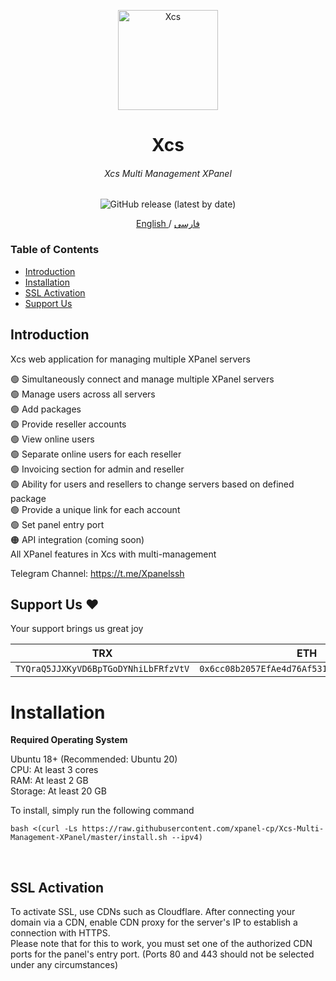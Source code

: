 <p align="center">
<picture>
<img width="160" height="160"  alt="Xcs" src="https://raw.githubusercontent.com/xpanel-cp/Xcs-Multi-Management-XPanel/master/xcslogo.png">
</picture>
  </p> 
<h1 align="center"/>Xcs</h1>
<h6 align="center">Xcs Multi Management XPanel</h6>
<p align="center">
<img alt="GitHub release (latest by date)" src="https://img.shields.io/github/v/release/xpanel-cp/Xcs-Multi-Management-XPanel">
</p>
 
<p align="center">
	<a href="./EN-README.md">
	English
	</a>
	/
	<a href="./README.md">
	فارسی
	</a>
</p>

### Table of Contents
- [Introduction](#introduction)<br>
- [Installation](#installation) <br>
- [SSL Activation](#ssl-activation-)<br>
- [Support Us](#support-us-hearts)<br>
 
## Introduction <br>
Xcs web application for managing multiple XPanel servers

:green_circle: Simultaneously connect and manage multiple XPanel servers<br>
:green_circle: Manage users across all servers<br>
:green_circle: Add packages<br>
:green_circle: Provide reseller accounts<br>
:green_circle: View online users<br>
:green_circle: Separate online users for each reseller<br>
:green_circle: Invoicing section for admin and reseller <br>
:green_circle: Ability for users and resellers to change servers based on defined package <br>
:green_circle: Provide a unique link for each account <br>
:green_circle: Set panel entry port<br>
:orange_circle: API integration (coming soon) <br>
All XPanel features in Xcs with multi-management

Telegram Channel:
https://t.me/Xpanelssh

## Support Us :hearts:
Your support brings us great joy<br> 
<p align="left">
	
|                    TRX                   |                       ETH                         |                    Litecoin                       |
| ---------------------------------------- |:-------------------------------------------------:| -------------------------------------------------:|
| ```TYQraQ5JJXKyVD6BpTGoDYNhiLbFRfzVtV``` |  ```0x6cc08b2057EfAe4d76Af531e145DeEd4B73c9D7e``` | ```ltc1q6gq4espx74lp6jvhmr0jmxlu4al0uwemmzwdv4``` |	

</p>	

# Installation

**Required Operating System**

Ubuntu 18+ (Recommended: Ubuntu 20)<br>
CPU: At least 3 cores<br>
RAM: At least 2 GB<br>
Storage: At least 20 GB<br> 

To install, simply run the following command<br>
```
bash <(curl -Ls https://raw.githubusercontent.com/xpanel-cp/Xcs-Multi-Management-XPanel/master/install.sh --ipv4)
```
<br>

## SSL Activation <br>
To activate SSL, use CDNs such as Cloudflare. After connecting your domain via a CDN, enable CDN proxy for the server's IP to establish a connection with HTTPS.<br>
Please note that for this to work, you must set one of the authorized CDN ports for the panel's entry port. (Ports 80 and 443 should not be selected under any circumstances)
